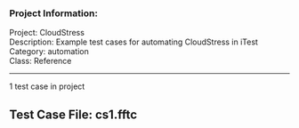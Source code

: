 ### Project Information:
Project: CloudStress  
Description: Example test cases for automating CloudStress in iTest  
Category: automation  
Class: Reference  
  

 ----
1 test case in project
## Test Case File: cs1.fftc